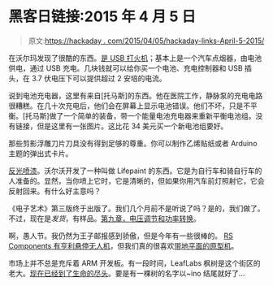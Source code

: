 # 黑客日链接:2015 年 4 月 5 日

> 原文:[https://hackaday . com/2015/04/05/hackaday-links-April-5-2015/](https://hackaday.com/2015/04/05/hackaday-links-april-5-2015/)

在沃尔玛发现了很酷的东西。[是 USB 打火机](https://www.youtube.com/watch?v=xTC0KBZp2-I&feature=youtu.be)；基本上是一个汽车点烟器，由电池供电，通过 USB 充电。几块钱就可以给你买一个电池、充电控制器和 USB 插头，在 3.7 伏电压下可以提供超过 2 安培的电流。

说到电池充电器，这里有来自[托马斯]的东西。他在医院工作，静脉泵的充电电路很糟糕。在几十次充电后，他们会在屏幕上显示电池错误。他们不坏，只是不平衡。[托马斯]做了一个简单的装备，带一个能量电池充电器来重新平衡电池组。没有链接，但是这里有一张图片。这比花 34 美元买一个新电池组要好。

那些剪影浮雕刀片刀具没有得到足够的尊重。你可以制作乙烯贴纸或者 Arduino 主题的弹出式卡片。

[反光喷漆](http://bike-paint.dailymegabyte.com/they-spray-bikes-special-paint-gets-dark-into-this/)。沃尔沃开发了一种叫做 Lifepaint 的东西。它是为自行车和骑自行车的人准备的。显然，当你喷上它时，它是清晰的，但如果你用汽车前灯照射它，它会反射回来。有什么好主意吗？

《电子艺术》第三版终于出版了。我们几个月前不是听说了吗？是的，我们做了。不过，现在是*发货*，有样品。[第九章，电压调节和功率转换](https://groups.google.com/forum/#!searchin/sci.electronics.design/Art$20of$20Electronics$2C$203rd$20edition$2C$20free$20109-page$20chapter/sci.electronics.design/PSTqKWlJ_TM/N1NaFGaZCCgJ)。

啊，愚人节。我仍然为王子邮报感到骄傲，但是今年有一些很棒的。 [RS Components 有亨利悬停无人机](https://www.youtube.com/watch?v=gthmOxMT3Zo)，但我们真的很喜欢[带地平面的原型机](https://oshpark.com/shared_projects/kzAk3Wfp)。

市场上并不总是充斥着 ARM 开发板。有一段时间，LeafLabs 枫树是这个街区的老大。[现在已经到了生命的尽头](http://www.leaflabs.com/news/2015/3/27/maple-end-of-life-notice)。要是有一棵树的名字以~ino 结尾就好了…